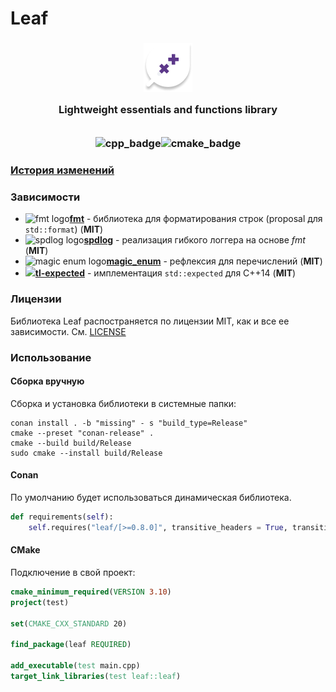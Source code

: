 # Leaf
<h3 align="center">
    <img src="./docs/images/logo2.png" alt=""/><br/>
    <img src="https://raw.githubusercontent.com/catppuccin/catppuccin/main/assets/misc/transparent.png" height="30" width="0px"/>
    Lightweight essentials and functions library
    <img src="https://raw.githubusercontent.com/catppuccin/catppuccin/main/assets/misc/transparent.png" height="30" width="0px"/><br/>
    <img src="https://raw.githubusercontent.com/catppuccin/catppuccin/main/assets/misc/transparent.png" height="30" width="0px"/><br/>
    <img src="https://img.shields.io/badge/C%2B%2B-00599C?style=for-the-badge&logo=c%2B%2B&logoColor=white" alt="cpp_badge"/><img src="https://img.shields.io/badge/CMake-064F8C?style=for-the-badge&logo=cmake&logoColor=white" alt="cmake_badge"/>
</h3>


### [История изменений](./CHANGELOG.md)

### Зависимости

- ![fmt logo](https://avatars.githubusercontent.com/u/7280830?s=16&v=4)[**fmt**](https://github.com/fmtlib/fmt) - библиотека для форматирования строк (proposal для `std::format`) (**MIT**)
- ![spdlog logo](https://avatars.githubusercontent.com/u/6052198?s=16&v=4)[**spdlog**](https://github.com/gabime/spdlog) - реализация гибкого логгера на основе *fmt* (**MIT**)
- ![magic enum logo](https://avatars.githubusercontent.com/u/7997966?s=16&v=4)[**magic_enum**](https://github.com/Neargye/magic_enum) - рефлексия для перечислений (**MIT**)
- ![](https://avatars.githubusercontent.com/u/1856614?s=16&v=4)[**tl-expected**](https://github.com/TartanLlama/expected) - имплементация `std::expected` для С++14 (**MIT**)

### Лицензии

Библиотека Leaf распостраняется по лицензии MIT, как и все ее зависимости. См. [LICENSE](./LICENSE)

### Использование

#### Сборка вручную
Сборка и установка библиотеки в системные папки:
```shell
conan install . -b "missing" - s "build_type=Release"
cmake --preset "conan-release" .
cmake --build build/Release
sudo cmake --install build/Release
```

#### Conan
По умолчанию будет использоваться динамическая библиотека.
```py
def requirements(self):
    self.requires("leaf/[>=0.8.0]", transitive_headers = True, transitive_libs=True)
```

#### CMake
Подключение в свой проект:
```cmake
cmake_minimum_required(VERSION 3.10)
project(test)

set(CMAKE_CXX_STANDARD 20)

find_package(leaf REQUIRED)

add_executable(test main.cpp)
target_link_libraries(test leaf::leaf)
```